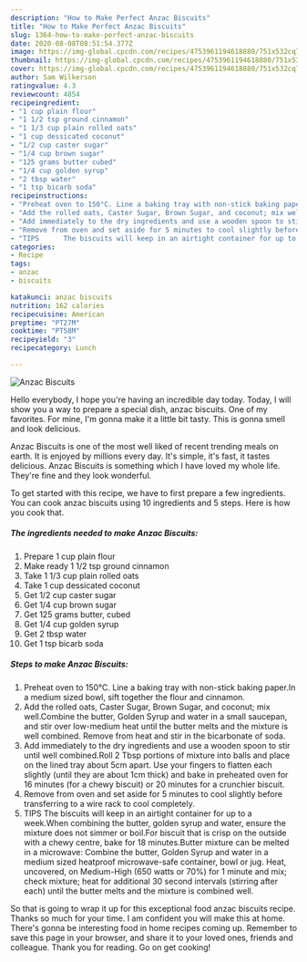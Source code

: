 ```yaml
---
description: "How to Make Perfect Anzac Biscuits"
title: "How to Make Perfect Anzac Biscuits"
slug: 1364-how-to-make-perfect-anzac-biscuits
date: 2020-08-08T08:51:54.377Z
image: https://img-global.cpcdn.com/recipes/4753961194618880/751x532cq70/anzac-biscuits-recipe-main-photo.jpg
thumbnail: https://img-global.cpcdn.com/recipes/4753961194618880/751x532cq70/anzac-biscuits-recipe-main-photo.jpg
cover: https://img-global.cpcdn.com/recipes/4753961194618880/751x532cq70/anzac-biscuits-recipe-main-photo.jpg
author: Sam Wilkerson
ratingvalue: 4.3
reviewcount: 4854
recipeingredient:
- "1 cup plain flour"
- "1 1/2 tsp ground cinnamon"
- "1 1/3 cup plain rolled oats"
- "1 cup dessicated coconut"
- "1/2 cup caster sugar"
- "1/4 cup brown sugar"
- "125 grams butter cubed"
- "1/4 cup golden syrup"
- "2 tbsp water"
- "1 tsp bicarb soda"
recipeinstructions:
- "Preheat oven to 150°C. Line a baking tray with non-stick baking paper.In a medium sized bowl, sift together the flour and cinnamon."
- "Add the rolled oats, Caster Sugar, Brown Sugar, and coconut; mix well.Combine the butter, Golden Syrup and water in a small saucepan, and stir over low-medium heat until the butter melts and the mixture is well combined. Remove from heat and stir in the bicarbonate of soda."
- "Add immediately to the dry ingredients and use a wooden spoon to stir until well combined.Roll 2 Tbsp portions of mixture into balls and place on the lined tray about 5cm apart. Use your fingers to flatten each slightly (until they are about 1cm thick) and bake in preheated oven for 16 minutes (for a chewy biscuit) or 20 minutes for a crunchier biscuit."
- "Remove from oven and set aside for 5 minutes to cool slightly before transferring to a wire rack to cool completely."
- "TIPS      The biscuits will keep in an airtight container for up to a week.When combining the butter, golden syrup and water, ensure the mixture does not simmer or boil.For biscuit that is crisp on the outside with a chewy centre, bake for 18 minutes.Butter mixture can be melted in a microwave: Combine the butter, Golden Syrup and water in a medium sized heatproof microwave-safe container, bowl or jug. Heat, uncovered, on Medium-High (650 watts or 70%) for 1 minute and mix; check mixture; heat for additional 30 second intervals (stirring after each) until the butter melts and the mixture is combined well."
categories:
- Recipe
tags:
- anzac
- biscuits

katakunci: anzac biscuits 
nutrition: 162 calories
recipecuisine: American
preptime: "PT27M"
cooktime: "PT58M"
recipeyield: "3"
recipecategory: Lunch

---
```



![Anzac Biscuits](https://img-global.cpcdn.com/recipes/4753961194618880/751x532cq70/anzac-biscuits-recipe-main-photo.jpg)

Hello everybody, I hope you're having an incredible day today. Today, I will show you a way to prepare a special dish, anzac biscuits. One of my favorites. For mine, I'm gonna make it a little bit tasty. This is gonna smell and look delicious.



Anzac Biscuits is one of the most well liked of recent trending meals on earth. It is enjoyed by millions every day. It's simple, it's fast, it tastes delicious. Anzac Biscuits is something which I have loved my whole life. They're fine and they look wonderful.


To get started with this recipe, we have to first prepare a few ingredients. You can cook anzac biscuits using 10 ingredients and 5 steps. Here is how you cook that.

<!--inarticleads1-->

##### The ingredients needed to make Anzac Biscuits:

1. Prepare 1 cup plain flour
1. Make ready 1 1/2 tsp ground cinnamon
1. Take 1 1/3 cup plain rolled oats
1. Take 1 cup dessicated coconut
1. Get 1/2 cup caster sugar
1. Get 1/4 cup brown sugar
1. Get 125 grams butter, cubed
1. Get 1/4 cup golden syrup
1. Get 2 tbsp water
1. Get 1 tsp bicarb soda




<!--inarticleads2-->

##### Steps to make Anzac Biscuits:

1. Preheat oven to 150°C. Line a baking tray with non-stick baking paper.In a medium sized bowl, sift together the flour and cinnamon.
1. Add the rolled oats, Caster Sugar, Brown Sugar, and coconut; mix well.Combine the butter, Golden Syrup and water in a small saucepan, and stir over low-medium heat until the butter melts and the mixture is well combined. Remove from heat and stir in the bicarbonate of soda.
1. Add immediately to the dry ingredients and use a wooden spoon to stir until well combined.Roll 2 Tbsp portions of mixture into balls and place on the lined tray about 5cm apart. Use your fingers to flatten each slightly (until they are about 1cm thick) and bake in preheated oven for 16 minutes (for a chewy biscuit) or 20 minutes for a crunchier biscuit.
1. Remove from oven and set aside for 5 minutes to cool slightly before transferring to a wire rack to cool completely.
1. TIPS      The biscuits will keep in an airtight container for up to a week.When combining the butter, golden syrup and water, ensure the mixture does not simmer or boil.For biscuit that is crisp on the outside with a chewy centre, bake for 18 minutes.Butter mixture can be melted in a microwave: Combine the butter, Golden Syrup and water in a medium sized heatproof microwave-safe container, bowl or jug. Heat, uncovered, on Medium-High (650 watts or 70%) for 1 minute and mix; check mixture; heat for additional 30 second intervals (stirring after each) until the butter melts and the mixture is combined well.




So that is going to wrap it up for this exceptional food anzac biscuits recipe. Thanks so much for your time. I am confident you will make this at home. There's gonna be interesting food in home recipes coming up. Remember to save this page in your browser, and share it to your loved ones, friends and colleague. Thank you for reading. Go on get cooking!

